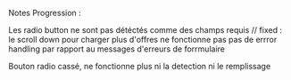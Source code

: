 Notes Progression :

Les radio button ne sont pas détéctés comme des champs requis 
// fixed : le scroll down pour charger plus d'offres ne fonctionne pas 
pas de errror handling par rapport au messages d'erreurs de forrmulaire 


Bouton radio cassé, ne fonctionne plus ni la detection ni  le remplissage


